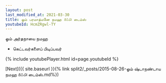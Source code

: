```yaml
---
layout: post
last_modified_at: 2021-03-30
title: ஓம் பரமாத்மனே நமஹ ௧௦௮ டைம்ஸ்
youtubeId: HcmZRgwl-TY
---
```

 
 
 ஓம் அர்தநாயை நமஹ  
 
 -  கெட்டவர்களைப் பிடிப்பவர் 
 
  
 
  
 
 
 
 
 
 


{% include youtubePlayer.html id=page.youtubeId %}
 
[Next]({{ site.baseurl }}{% link  split2/_posts/2015-08-26-ஓம் ஷ்டாநண்டாய நமஹ ௧௦௮ டைம்ஸ்.md%})
 
